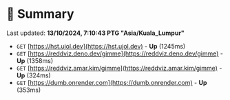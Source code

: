 # 📖 Summary
Last updated: **13/10/2024, 7:10:43 PTG "Asia/Kuala_Lumpur"**

- `GET` [https://hst.ujol.dev](https://hst.ujol.dev) - **Up** (1245ms)
- `GET` [https://reddviz.deno.dev/gimme](https://reddviz.deno.dev/gimme) - **Up** (1358ms)
- `GET` [https://reddviz.amar.kim/gimme](https://reddviz.amar.kim/gimme) - **Up** (324ms)
- `GET` [https://dumb.onrender.com](https://dumb.onrender.com) - **Up** (353ms)

